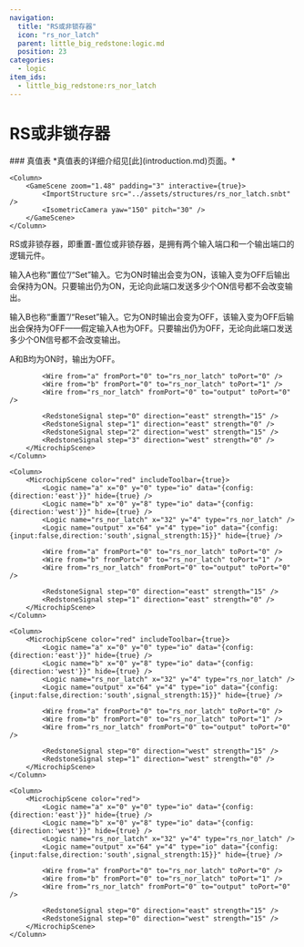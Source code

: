 ```yaml
---
navigation:
  title: "RS或非锁存器"
  icon: "rs_nor_latch"
  parent: little_big_redstone:logic.md
  position: 23
categories:
  - logic
item_ids:
  - little_big_redstone:rs_nor_latch
---
```


# RS或非锁存器

<FloatingColumn width="100" align="right">
	### 真值表
	<TruthTable inputs="2" outputs="1">
		<TruthState input="0,0" output="0" />
		<TruthState input="0,1" output="0" />
		<TruthState input="1,0" output="1" />
		<TruthState input="1,1" output="0" />
	</TruthTable>
	*真值表的详细介绍见[此](introduction.md)页面。*
</FloatingColumn>

<Row>
	<Column>
		<RecipeFor id="rs_nor_latch" />
	</Column>

	<Column>
		<GameScene zoom="1.48" padding="3" interactive={true}>
			<ImportStructure src="../assets/structures/rs_nor_latch.snbt" />
			<IsometricCamera yaw="150" pitch="30" />
		</GameScene>
	</Column>
</Row>

RS或非锁存器，即重置-置位或非锁存器，是拥有两个输入端口和一个输出端口的逻辑元件。

输入A也称“置位”/“Set”输入。它为ON时输出会变为ON，该输入变为OFF后输出会保持为ON。只要输出仍为ON，无论向此端口发送多少个ON信号都不会改变输出。

输入B也称“重置”/“Reset”输入。它为ON时输出会变为OFF，该输入变为OFF后输出会保持为OFF——假定输入A也为OFF。只要输出仍为OFF，无论向此端口发送多少个ON信号都不会改变输出。

A和B均为ON时，输出为OFF。

<Row>
	<Column>
		<MicrochipScene color="red" includeToolbar={true}>
			<Logic name="a" x="0" y="0" type="io" data="{config:{direction:'east'}}" hide={true} />
			<Logic name="b" x="0" y="8" type="io" data="{config:{direction:'west'}}" hide={true} />
			<Logic name="rs_nor_latch" x="32" y="4" type="rs_nor_latch" />
			<Logic name="output" x="64" y="4" type="io" data="{config:{input:false,direction:'south',signal_strength:15}}" hide={true} />

			<Wire from="a" fromPort="0" to="rs_nor_latch" toPort="0" />
			<Wire from="b" fromPort="0" to="rs_nor_latch" toPort="1" />
			<Wire from="rs_nor_latch" fromPort="0" to="output" toPort="0" />
		
			<RedstoneSignal step="0" direction="east" strength="15" />
			<RedstoneSignal step="1" direction="east" strength="0" />
			<RedstoneSignal step="2" direction="west" strength="15" />
			<RedstoneSignal step="3" direction="west" strength="0" />
		</MicrochipScene>
	</Column>

	<Column>
		<MicrochipScene color="red" includeToolbar={true}>
			<Logic name="a" x="0" y="0" type="io" data="{config:{direction:'east'}}" hide={true} />
			<Logic name="b" x="0" y="8" type="io" data="{config:{direction:'west'}}" hide={true} />
			<Logic name="rs_nor_latch" x="32" y="4" type="rs_nor_latch" />
			<Logic name="output" x="64" y="4" type="io" data="{config:{input:false,direction:'south',signal_strength:15}}" hide={true} />
		
			<Wire from="a" fromPort="0" to="rs_nor_latch" toPort="0" />
			<Wire from="b" fromPort="0" to="rs_nor_latch" toPort="1" />
			<Wire from="rs_nor_latch" fromPort="0" to="output" toPort="0" />
		
			<RedstoneSignal step="0" direction="east" strength="15" />
			<RedstoneSignal step="1" direction="east" strength="0" />
		</MicrochipScene>
	</Column>

	<Column>
		<MicrochipScene color="red" includeToolbar={true}>
			<Logic name="a" x="0" y="0" type="io" data="{config:{direction:'east'}}" hide={true} />
			<Logic name="b" x="0" y="8" type="io" data="{config:{direction:'west'}}" hide={true} />
			<Logic name="rs_nor_latch" x="32" y="4" type="rs_nor_latch" />
			<Logic name="output" x="64" y="4" type="io" data="{config:{input:false,direction:'south',signal_strength:15}}" hide={true} />
		
			<Wire from="a" fromPort="0" to="rs_nor_latch" toPort="0" />
			<Wire from="b" fromPort="0" to="rs_nor_latch" toPort="1" />
			<Wire from="rs_nor_latch" fromPort="0" to="output" toPort="0" />
		
			<RedstoneSignal step="0" direction="west" strength="15" />
			<RedstoneSignal step="1" direction="west" strength="0" />
		</MicrochipScene>
	</Column>

	<Column>
		<MicrochipScene color="red">
			<Logic name="a" x="0" y="0" type="io" data="{config:{direction:'east'}}" hide={true} />
			<Logic name="b" x="0" y="8" type="io" data="{config:{direction:'west'}}" hide={true} />
			<Logic name="rs_nor_latch" x="32" y="4" type="rs_nor_latch" />
			<Logic name="output" x="64" y="4" type="io" data="{config:{input:false,direction:'south',signal_strength:15}}" hide={true} />
		
			<Wire from="a" fromPort="0" to="rs_nor_latch" toPort="0" />
			<Wire from="b" fromPort="0" to="rs_nor_latch" toPort="1" />
			<Wire from="rs_nor_latch" fromPort="0" to="output" toPort="0" />
		
			<RedstoneSignal step="0" direction="east" strength="15" />
			<RedstoneSignal step="0" direction="west" strength="15" />
		</MicrochipScene>
	</Column>
</Row>